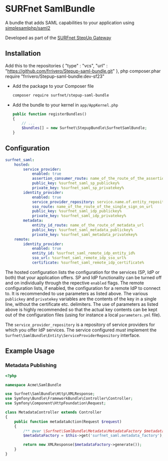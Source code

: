 # SURFnet SamlBundle

<!--
       [![Build Status](https://travis-ci.org/SURFnet/Stepup-bundle.svg)](https://travis-ci.org/SURFnet/Stepup-bundle) [![Scrutinizer Code Quality](https://scrutinizer-ci.com/g/SURFnet/Stepup-bundle/badges/quality-score.png?b=develop)](https://scrutinizer-ci.com/g/SURFnet/Stepup-bundle/?branch=develop) [![SensioLabs Insight](https://insight.sensiolabs.com/projects/5b8b8d8b-e917-4954-818b-782d9e181c75/mini.png)](https://insight.sensiolabs.com/projects/5b8b8d8b-e917-4954-818b-782d9e181c75)
-->

A bundle that adds SAML capabilities to your application using [simplesamlphp/saml2][1]

Developed as part of the [SURFnet StepUp Gateway][2]

## Installation
Add this to the repositories
 {
            "type" : "vcs",
            "url" : "https://github.com/frrivero/Stepup-saml-bundle.git"
 },
php composer.phar require "frrivero/Stepup-saml-bundle:dev-sf23"

* Add the package to your Composer file
  ```sh
  composer require surfnet/stepup-saml-bundle
  ```

* Add the bundle to your kernel in `app/AppKernel.php`
  ```php
  public function registerBundles()
  {
      // ...
      $bundles[] = new Surfnet\StepupBundle\SurfnetSamlBundle;
  }
  ```

## Configuration

```yaml
surfnet_saml:
    hosted:
        service_provider:
            enabled: true
            assertion_consumer_route: name_of_the_route_of_the_assertion_consumer_url
            public_key: %surfnet_saml_sp_publickey%
            private_key: %surfnet_saml_sp_privatekey%
        identity_provider:
            enabled: true
            service_provider_repository: service.name.of.entity_repository
            sso_route: name_of_the_route_of_the_single_sign_on_url
            public_key: %surfnet_saml_idp_publickey%
            private_key: %surfnet_saml_idp_privatekey%
        metadata:
            entity_id_route: name_of_the_route_of_metadata_url
            public_key: %surfnet_saml_metadata_publickey%
            private_key: %surfnet_saml_metadata_privatekey%
    remote:
        identity_provider:
            enabled: true
            entity_id: %surfnet_saml_remote_idp_entity_id%
            sso_url: %surfnet_saml_remote_idp_sso_url%
            certificate: %surfnet_saml_remote_idp_certificate%
```
The hosted configuration lists the configuration for the services (SP, IdP or both) that your application offers. SP and IdP
 functionality can be turned off and on individually through the repective `enabled` flags.
The remote configuration lists, if enabled, the configuration for a remote IdP to connect to.
It is recommended to use parameters as listed above. The various `publickey` and `privatekey` variables are the
 contents of the key in a single line, without the certificate etc. delimiters. The use of parameters as listed above
 is highly recommended so that the actual key contents can be kept out of the configuration files (using for instance
 a local `parameters.yml` file).

The `service_provider_repository` is a repository of service providers for which you offer IdP services. The service
configured _must_ implement the `Surfnet\SamlBundle\Entity\ServiceProviderRepository` interface.

## Example Usage

### Metadata Publishing

```php
<?php

namespace Acme\SamlBundle

use Surfnet\SamlBundle\Http\XMLResponse;
use Symfony\Bundle\FrameworkBundle\Controller\Controller;
use Symfony\Component\HttpFoundation\Request;

class MetadataController extends Controller
{
    public function metadataAction(Request $request)
    {
        /** @var \Surfnet\SamlBundle\Metadata\MetadataFactory $metadataFactory */
        $metadataFactory = $this->get('surfnet_saml.metadata_factory');

        return new XMLResponse($metadataFactory->generate());
    }
}
```

[1]: https://github.com/simplesamlphp/saml2
[2]: https://github.com/SURFnet/Stepup-Gateway
